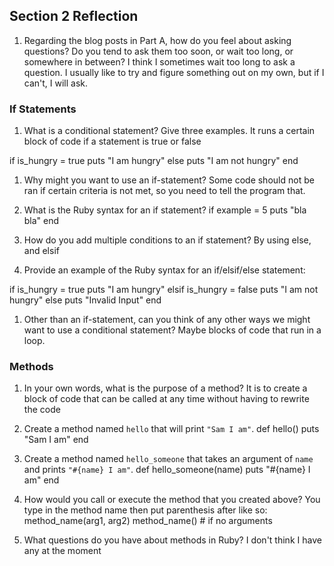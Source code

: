 ## Section 2 Reflection

1. Regarding the blog posts in Part A, how do you feel about asking questions? Do you tend to ask them too soon, or wait too long, or somewhere in between?
I think I sometimes wait too long to ask a question. I usually like to try and figure something out on my own, but if I can't, I will ask.

### If Statements

1. What is a conditional statement? Give three examples.
It runs a certain block of code if a statement is true or false

if is_hungry = true
  puts "I am hungry"
else
  puts "I am not hungry"
end

1. Why might you want to use an if-statement?
Some code should not be ran if certain criteria is not met, so you need to tell the program that.

1. What is the Ruby syntax for an if statement?
if example = 5
  puts "bla bla"
end

1. How do you add multiple conditions to an if statement?
By using else, and elsif

1. Provide an example of the Ruby syntax for an if/elsif/else statement:

if is_hungry = true
  puts "I am hungry"
elsif is_hungry = false
  puts "I am not hungry"
else
  puts "Invalid Input"
end

1. Other than an if-statement, can you think of any other ways we might want to use a conditional statement?
Maybe blocks of code that run in a loop.

### Methods

1. In your own words, what is the purpose of a method?
It is to create a block of code that can be called at any time without having to rewrite the code

1. Create a method named `hello` that will print `"Sam I am"`.
def hello()
  puts "Sam I am"
end

1. Create a method named `hello_someone` that takes an argument of `name` and prints `"#{name} I am"`.
def hello_someone(name)
 puts "#{name} I am"
end

1. How would you call or execute the method that you created above?
You type in the method name then put parenthesis after like so:
method_name(arg1, arg2)
method_name() # if no arguments

1. What questions do you have about methods in Ruby?
I don't think I have any at the moment

